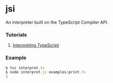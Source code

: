 # jsi

An interpreter built on the TypeScript Compiler API.

### Tutorials

1. [Interpreting TypeScript](http://notes.eatonphil.com/interpreting-typescript.html)

### Example

```typescript
$ tsc interpret.ts
$ node interpret.js examples/print.ts
3
```
